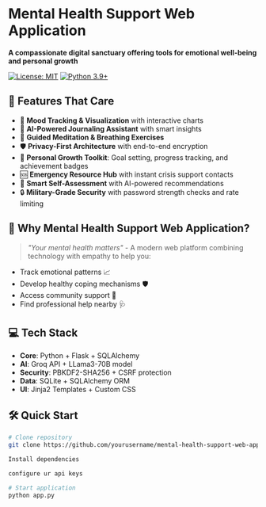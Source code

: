 # Mental Health Support Web Application

**A compassionate digital sanctuary offering tools for emotional well-being and personal growth**

[![License: MIT](https://img.shields.io/badge/License-MIT-yellow.svg)](https://opensource.org/licenses/MIT)
[![Python 3.9+](https://img.shields.io/badge/Python-3.9%2B-blue.svg)](https://www.python.org/)

## 🌟 Features That Care

- 🧠 **Mood Tracking & Visualization** with interactive charts  
- 📔 **AI-Powered Journaling Assistant** with smart insights  
- 🧘 **Guided Meditation & Breathing Exercises**  
- 🛡 **Privacy-First Architecture** with end-to-end encryption  
- 🌱 **Personal Growth Toolkit**: Goal setting, progress tracking, and achievement badges  
- 🆘 **Emergency Resource Hub** with instant crisis support contacts  
- 🤖 **Smart Self-Assessment** with AI-powered recommendations  
- 🔒 **Military-Grade Security** with password strength checks and rate limiting  

## 🚀 Why Mental Health Support Web Application?

> *"Your mental health matters"* - A modern web platform combining technology with empathy to help you:
- Track emotional patterns 📈
- Develop healthy coping mechanisms 🛡
- Access community support 🤝
- Find professional help nearby 🩺

## 💻 Tech Stack
- **Core**: Python + Flask + SQLAlchemy  
- **AI**: Groq API + LLama3-70B model  
- **Security**: PBKDF2-SHA256 + CSRF protection  
- **Data**: SQLite + SQLAlchemy ORM  
- **UI**: Jinja2 Templates + Custom CSS  

## 🛠 Quick Start

```bash
# Clone repository
git clone https://github.com/yourusername/mental-health-support-web-application.git

Install dependencies

configure ur api keys

# Start application
python app.py 
